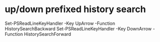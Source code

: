 
# up/down prefixed history search

Set-PSReadLineKeyHandler -Key UpArrow -Function HistorySearchBackward
Set-PSReadLineKeyHandler -Key DownArrow -Function HistorySearchForward
